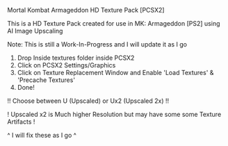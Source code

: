 Mortal Kombat Armageddon HD Texture Pack [PCSX2]

This is a HD Texture Pack created for use in MK: Armageddon [PS2] using AI Image Upscaling

  Note: This is still a Work-In-Progress and I will update it as I go
  
1) Drop Inside textures folder inside PCSX2
2) Click on PCSX2 Settings/Graphics
3) Click on Texture Replacement Window and Enable 'Load Textures' & 'Precache Textures'
4) Done!

!! Choose between U (Upscaled) or Ux2 (Upscaled 2x) !!

   ! Upscaled x2 is Much higher Resolution but may have some some Texture Artifacts !
   
   ^ I will fix these as I go ^
   



